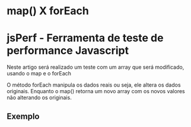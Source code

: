 <h1>map() X forEach</h1>
<h1>jsPerf - Ferramenta de teste de performance Javascript</h1>
<p>Neste artigo será realizado um teste com um array que será modificado, usando 
o map e o forEach</p>
<p>O método forEach manipula os dados reais ou seja, ele altera os dados originais. Enquanto o map() retorna um novo array com os novos valores não alterando os originais.</p>
<h2>Exemplo</h2>
